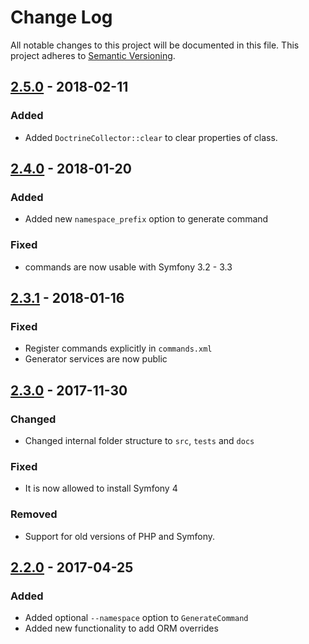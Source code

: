 # Change Log
All notable changes to this project will be documented in this file.
This project adheres to [Semantic Versioning](http://semver.org/).

## [2.5.0](https://github.com/sonata-project/SonataEasyExtendsBundle/compare/2.4.0...2.5.0) - 2018-02-11
### Added
- Added  `DoctrineCollector::clear` to clear properties of class.

## [2.4.0](https://github.com/sonata-project/SonataEasyExtendsBundle/compare/2.3.1...2.4.0) - 2018-01-20
### Added
- Added new `namespace_prefix` option to generate command

### Fixed
- commands are now usable with Symfony 3.2 - 3.3

## [2.3.1](https://github.com/sonata-project/SonataEasyExtendsBundle/compare/2.3.0...2.3.1) - 2018-01-16
### Fixed
- Register commands explicitly in `commands.xml`
- Generator services are now public

## [2.3.0](https://github.com/sonata-project/SonataEasyExtendsBundle/compare/2.2.0...2.3.0) - 2017-11-30
### Changed
- Changed internal folder structure to `src`, `tests` and `docs`

### Fixed
- It is now allowed to install Symfony 4

### Removed
- Support for old versions of PHP and Symfony.

## [2.2.0](https://github.com/sonata-project/SonataEasyExtendsBundle/compare/2.1.10...2.2.0) - 2017-04-25
### Added
- Added optional `--namespace` option to `GenerateCommand`
- Added new functionality to add ORM overrides
